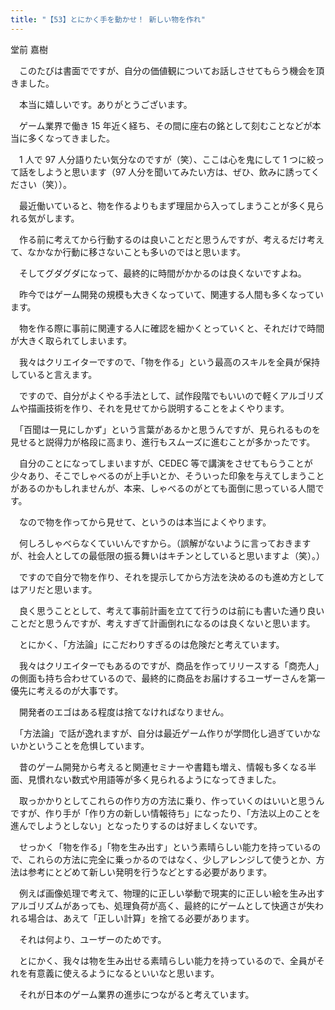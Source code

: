 ```yaml
---
title: "【53】とにかく手を動かせ！ 新しい物を作れ"
---
```



堂前 嘉樹


　このたびは書面でですが、自分の価値観についてお話しさせてもらう機会を頂きました。

　本当に嬉しいです。ありがとうございます。

　ゲーム業界で働き 15 年近く経ち、その間に座右の銘として刻むことなどが本当に多くなってきました。

　1 人で 97 人分語りたい気分なのですが（笑）、ここは心を鬼にして 1 つに絞って話をしようと思います（97 人分を聞いてみたい方は、ぜひ、飲みに誘ってください（笑））。

　最近働いていると、物を作るよりもまず理屈から入ってしまうことが多く見られる気がします。

　作る前に考えてから行動するのは良いことだと思うんですが、考えるだけ考えて、なかなか行動に移さないことも多いのではと思います。

　そしてグダグダになって、最終的に時間がかかるのは良くないですよね。

　昨今ではゲーム開発の規模も大きくなっていて、関連する人間も多くなっています。

　物を作る際に事前に関連する人に確認を細かくとっていくと、それだけで時間が大きく取られてしまいます。

　我々はクリエイターですので、「物を作る」という最高のスキルを全員が保持していると言えます。

　ですので、自分がよくやる手法として、試作段階でもいいので軽くアルゴリズムや描画技術を作り、それを見せてから説明することをよくやります。

　「百聞は一見にしかず」という言葉があるかと思うんですが、見られるものを見せると説得力が格段に高まり、進行もスムーズに進むことが多かったです。

　自分のことになってしまいますが、CEDEC 等で講演をさせてもらうことが少々あり、そこでしゃべるのが上手いとか、そういった印象を与えてしまうことがあるのかもしれませんが、本来、しゃべるのがとても面倒に思っている人間です。

　なので物を作ってから見せて、というのは本当によくやります。

　何しろしゃべらなくていいんですから。（誤解がないように言っておきますが、社会人としての最低限の振る舞いはキチンとしていると思いますよ（笑）。）

　ですので自分で物を作り、それを提示してから方法を決めるのも進め方としてはアリだと思います。

　良く思うこととして、考えて事前計画を立てて行うのは前にも書いた通り良いことだと思うんですが、考えすぎて計画倒れになるのは良くないと思います。

　とにかく、「方法論」にこだわりすぎるのは危険だと考えています。

　我々はクリエイターでもあるのですが、商品を作ってリリースする「商売人」の側面も持ち合わせているので、最終的に商品をお届けするユーザーさんを第一優先に考えるのが大事です。

　開発者のエゴはある程度は捨てなければなりません。

　「方法論」で話が逸れますが、自分は最近ゲーム作りが学問化し過ぎていかないかということを危惧しています。

　昔のゲーム開発から考えると関連セミナーや書籍も増え、情報も多くなる半面、見慣れない数式や用語等が多く見られるようになってきました。

　取っかかりとしてこれらの作り方の方法に乗り、作っていくのはいいと思うんですが、作り手が「作り方の新しい情報待ち」になったり、「方法以上のことを進んでしようとしない」となったりするのは好ましくないです。

　せっかく「物を作る」「物を生み出す」という素晴らしい能力を持っているので、これらの方法に完全に乗っかるのではなく、少しアレンジして使うとか、方法は参考にとどめて新しい発明を行うなどとする必要があります。

　例えば画像処理で考えて、物理的に正しい挙動で現実的に正しい絵を生み出すアルゴリズムがあっても、処理負荷が高く、最終的にゲームとして快適さが失われる場合は、あえて「正しい計算」を捨てる必要があります。

　それは何より、ユーザーのためです。

　とにかく、我々は物を生み出せる素晴らしい能力を持っているので、全員がそれを有意義に使えるようになるといいなと思います。

　それが日本のゲーム業界の進歩につながると考えています。
